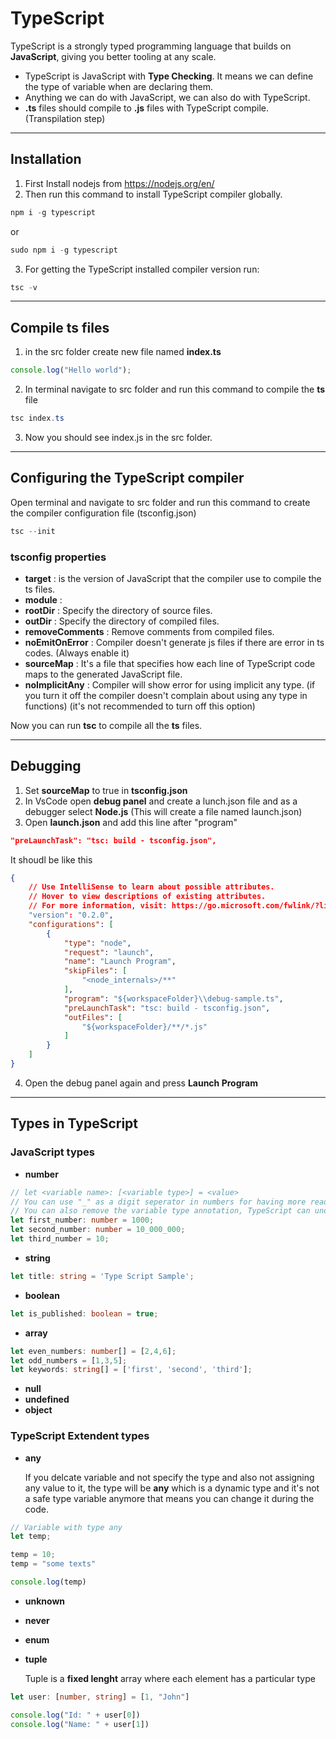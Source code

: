 # TypeScript
TypeScript is a strongly typed programming language that builds on **JavaScript**, giving you better tooling at any scale.
 - TypeScript is JavaScript with **Type Checking**. It means we can define the type of variable when are declaring them.
 - Anything we can do with JavaScript, we can also do with TypeScript.
 - **.ts** files should compile to **.js** files with TypeScript compile. (Transpilation step)
---

## Installation
1. First Install nodejs from https://nodejs.org/en/
2. Then run this command to install TypeScript compiler globally.
```powershell
npm i -g typescript
```
or
```powershell
sudo npm i -g typescript
```
3. For getting the TypeScript installed compiler version run:
```powershell
tsc -v
```
---
## Compile **ts** files
1. in the src folder create new file named **index.ts**
```typescript
console.log("Hello world");
```
2. In terminal navigate to src folder and run this command to compile the **ts** file
```powershell
tsc index.ts
```
3. Now you should see index.js in the src folder.
---
## Configuring the TypeScript compiler
Open terminal and navigate to src folder and run this command to create the compiler configuration file (tsconfig.json)
```powershell
tsc --init
```
### tsconfig properties
- **target** : is the version of JavaScript that the compiler use to compile the ts files.
- **module** : 
- **rootDir** : Specify the directory of source files.
- **outDir** : Specify the directory of compiled files.
- **removeComments** : Remove comments from compiled files.
- **noEmitOnError** : Compiler doesn't generate js files if there are error in ts codes. (Always enable it)
- **sourceMap** : It's a file that specifies how each line of TypeScript code maps to the generated JavaScript file.
- **noImplicitAny** : Compiler will show error for using implicit any type. (if you turn it off the compiler doesn't complain about using any type in functions) (it's not recommended to turn off this option)

Now you can run **tsc** to compile all the **ts** files.

---

## Debugging
1. Set **sourceMap** to true in **tsconfig.json**
2. In VsCode open **debug panel** and create a lunch.json file and as a debugger select **Node.js** (This will create a file named launch.json)
3. Open **launch.json** and add this line after "program"
```json
"preLaunchTask": "tsc: build - tsconfig.json",
```
It shoudl be like this
```json
{
    // Use IntelliSense to learn about possible attributes.
    // Hover to view descriptions of existing attributes.
    // For more information, visit: https://go.microsoft.com/fwlink/?linkid=830387
    "version": "0.2.0",
    "configurations": [
        {
            "type": "node",
            "request": "launch",
            "name": "Launch Program",
            "skipFiles": [
                "<node_internals>/**"
            ],
            "program": "${workspaceFolder}\\debug-sample.ts",
            "preLaunchTask": "tsc: build - tsconfig.json",
            "outFiles": [
                "${workspaceFolder}/**/*.js"
            ]
        }
    ]
}
```
4. Open the debug panel again and press **Launch Program**
---
## Types in TypeScript
### JavaScript types
- **number**
```typescript
// let <variable name>: [<variable type>] = <value>
// You can use "_" as a digit seperator in numbers for having more readable code.
// You can also remove the variable type annotation, TypeScript can understand the type based on value.
let first_number: number = 1000;
let second_number: number = 10_000_000;
let third_number = 10;
```

- **string** 
```typescript
let title: string = 'Type Script Sample';
```

- **boolean**
```typescript
let is_published: boolean = true;
```

- **array**
```typescript
let even_numbers: number[] = [2,4,6];
let odd_numbers = [1,3,5];
let keywords: string[] = ['first', 'second', 'third'];
```
- **null**
- **undefined**
- **object** 
### TypeScript Extendent types
- **any**

    If you delcate variable and not specify the type and also not assigning any value to it, the type will be **any** which is a dynamic type and it's not a safe type variable anymore that means you can change it during the code.
```typescript
// Variable with type any
let temp;

temp = 10;
temp = "some texts"

console.log(temp)
```

- **unknown** 
- **never**
- **enum**
- **tuple**

    Tuple is a **fixed lenght** array where each element has a particular type
```typescript
let user: [number, string] = [1, "John"]

console.log("Id: " + user[0])
console.log("Name: " + user[1])
```
